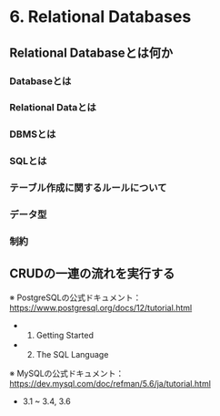 # 6. Relational Databases

## Relational Databaseとは何か

### Databaseとは

### Relational Dataとは

### DBMSとは

### SQLとは

### テーブル作成に関するルールについて

### データ型

### 制約

## CRUDの一連の流れを実行する

※ PostgreSQLの公式ドキュメント：<https://www.postgresql.org/docs/12/tutorial.html>

- 1. Getting Started
- 2. The SQL Language

※ MySQLの公式ドキュメント：<https://dev.mysql.com/doc/refman/5.6/ja/tutorial.html>

- 3.1 ~ 3.4, 3.6
